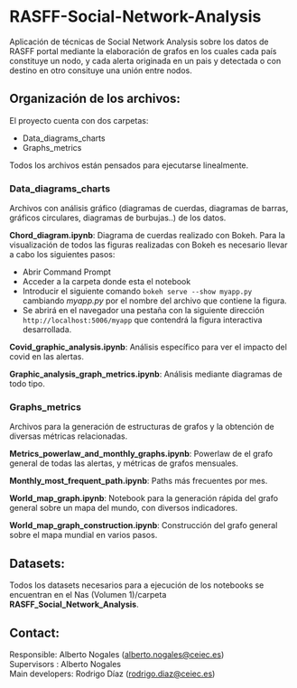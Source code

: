 # RASFF-Social-Network-Analysis
Aplicación de técnicas de Social Network Analysis sobre los datos de RASFF portal mediante la elaboración de grafos en los cuales cada país constituye un nodo, y cada alerta originada en un pais y detectada o con destino en otro consituye una unión entre nodos.

## Organización de los archivos:
El proyecto cuenta con dos carpetas:
- Data_diagrams_charts
- Graphs_metrics

Todos los archivos están pensados para ejecutarse linealmente.
### Data_diagrams_charts
Archivos con análisis gráfico (diagramas de cuerdas, diagramas de barras, gráficos circulares, diagramas de burbujas..) de los datos.

**Chord_diagram.ipynb**: Diagrama de cuerdas realizado con Bokeh. Para la visualización de todos las figuras realizadas con Bokeh es necesario llevar a cabo los siguientes pasos:

- Abrir Command Prompt 
- Acceder a la carpeta donde esta el notebook
- Introducir el siguiente comando ```bokeh serve --show myapp.py``` cambiando *myapp.py* por el nombre del archivo que contiene la figura.
- Se abrirá en el navegador una pestaña con la siguiente dirección ```http://localhost:5006/myapp``` que contendrá la figura interactiva desarrollada.

**Covid_graphic_analysis.ipynb**: Análisis específico para ver el impacto del covid en las alertas.

**Graphic_analysis_graph_metrics.ipynb**: Análisis mediante diagramas de todo tipo.

### Graphs_metrics
Archivos para la generación de estructuras de grafos y la obtención de diversas métricas relacionadas.

**Metrics_powerlaw_and_monthly_graphs.ipynb**: Powerlaw de el grafo general de todas las alertas, y métricas de grafos mensuales.

**Monthly_most_frequent_path.ipynb**: Paths más frecuentes por mes.

**World_map_graph.ipynb**: Notebook para la generación rápida del grafo general sobre un mapa del mundo, con diversos indicadores.

**World_map_graph_construction.ipynb**: Construcción del grafo general sobre el mapa mundial en varios pasos.

## Datasets:
Todos los datasets necesarios para a ejecución de los notebooks se encuentran en el Nas (Volumen 1)/carpeta **RASFF_Social_Network_Analysis**.

## Contact:
Responsible: Alberto Nogales (alberto.nogales@ceiec.es)\
Supervisors : Alberto Nogales\
Main developers: Rodrigo Díaz (rodrigo.diaz@ceiec.es)

